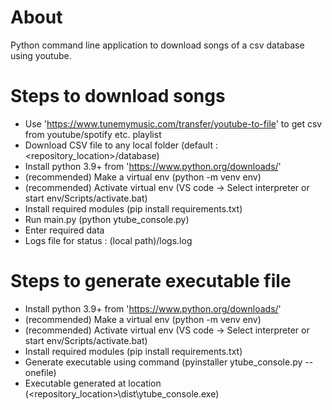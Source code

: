 # About
Python command line application to download songs of a csv database using youtube.

# Steps to download songs
- Use 'https://www.tunemymusic.com/transfer/youtube-to-file' to get csv from youtube/spotify etc. playlist
- Download CSV file to any local folder (default : <repository_location>/database)
- Install python 3.9+ from 'https://www.python.org/downloads/'
- (recommended) Make a virtual env (python -m venv env)
- (recommended) Activate virtual env (VS code -> Select interpreter or start env/Scripts/activate.bat)
- Install required modules (pip install requirements.txt)
- Run main.py (python ytube_console.py)
- Enter required data
- Logs file for status : (local path)/logs.log

# Steps to generate executable file
- Install python 3.9+ from 'https://www.python.org/downloads/'
- (recommended) Make a virtual env (python -m venv env)
- (recommended) Activate virtual env (VS code -> Select interpreter or start env/Scripts/activate.bat)
- Install required modules (pip install requirements.txt)
- Generate executable using command (pyinstaller ytube_console.py --onefile)
- Executable generated at location (<repository_location>\dist\ytube_console.exe)